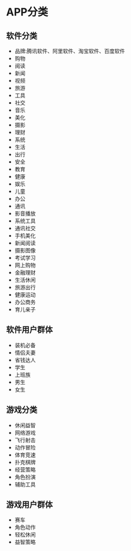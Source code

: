 
# APP分类

## 软件分类
- 品牌:腾讯软件、阿里软件、淘宝软件、百度软件
- 购物
- 阅读
- 新闻
- 视频
- 旅游
- 工具
- 社交
- 音乐
- 美化
- 摄影
- 理财
- 系统
- 生活
- 出行
- 安全
- 教育
- 健康
- 娱乐
- 儿童
- 办公
- 通讯
- 影音播放
- 系统工具
- 通讯社交
- 手机美化
- 新闻阅读
- 摄影图像
- 考试学习
- 网上购物
- 金融理财
- 生活休闲
- 旅游出行
- 健康运动
- 办公商务
- 育儿亲子

## 软件用户群体
- 装机必备
- 情侣夫妻
- 省钱达人
- 学生
- 上班族
- 男生
- 女生

## 游戏分类
- 休闲益智
- 网络游戏
- 飞行射击
- 动作冒险
- 体育竞速
- 扑克棋牌
- 经营策略
- 角色扮演
- 辅助工具

## 游戏用户群体
- 赛车
- 角色动作
- 轻松休闲
- 益智策略
